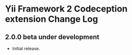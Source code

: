Yii Framework 2 Codeception extension Change Log
================================================

2.0.0 beta under development
----------------------------

- Initial release.